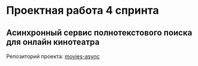 # Проектная работа 4 спринта
## Асинхронный сервис полнотекстового поиска для онлайн кинотеатра

Репозиторий проекта: [movies-async](https://github.com/xczdenis/movies-async)